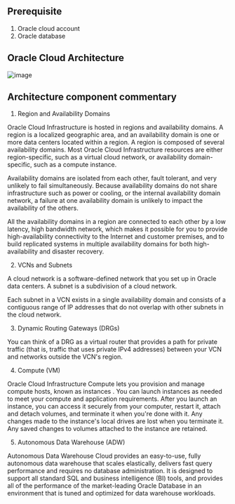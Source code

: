 ## Prerequisite
1. Oracle cloud account
2. Oracle database


## Oracle Cloud Architecture

![image](https://github.com/Lhanber/Oracle-ADWC-workshop/blob/master/image/01.png)



## Architecture component commentary

1. Region and Availability Domains

Oracle Cloud Infrastructure is hosted in regions and availability domains. A region is a localized geographic area, and an availability domain is one or more data centers located within a region. A region is composed of several availability domains. Most Oracle Cloud Infrastructure resources are either region-specific, such as a virtual cloud network, or availability domain-specific, such as a compute instance.

Availability domains are isolated from each other, fault tolerant, and very unlikely to fail simultaneously. Because availability domains do not share infrastructure such as power or cooling, or the internal availability domain network, a failure at one availability domain is unlikely to impact the availability of the others.

All the availability domains in a region are connected to each other by a low latency, high bandwidth network, which makes it possible for you to provide high-availability connectivity to the Internet and customer premises, and to build replicated systems in multiple availability domains for both high-availability and disaster recovery.

2. VCNs and Subnets

A cloud network is a software-defined network that you set up in Oracle data centers. A subnet is a subdivision of a cloud network.

Each subnet in a VCN exists in a single availability domain and consists of a contiguous range of IP addresses that do not overlap with other subnets in the cloud network.

3. Dynamic Routing Gateways (DRGs)

You can think of a DRG as a virtual router that provides a path for private traffic (that is, traffic that uses private IPv4 addresses) between your VCN and networks outside the VCN's region.

4. Compute (VM)

Oracle Cloud Infrastructure Compute lets you provision and manage compute hosts, known as instances . You can launch instances as needed to meet your compute and application requirements. After you launch an instance, you can access it securely from your computer, restart it, attach and detach volumes, and terminate it when you're done with it. Any changes made to the instance's local drives are lost when you terminate it. Any saved changes to volumes attached to the instance are retained.


5. Autonomous Data Warehouse (ADW)

Autonomous Data Warehouse Cloud provides an easy-to-use, fully autonomous data warehouse that scales elastically, delivers fast query performance and requires no database administration. It is designed to support all standard SQL and business intelligence (BI) tools, and provides all of the performance of the market-leading Oracle Database in an environment that is tuned and optimized for data warehouse workloads.
